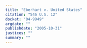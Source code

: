```yaml
---
title: "Eberhart v. United States"
citation: "546 U.S. 12"
docket: "04-9949"
argdate: ""
publishdate: "2005-10-31"
justices: ""
summary: ""
---
```


